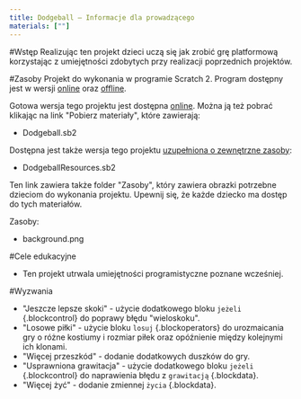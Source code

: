 ```yaml
---
title: Dodgeball — Informacje dla prowadzącego
materials: [""]
---
```


#Wstęp
Realizując ten projekt dzieci uczą się jak zrobić grę platformową korzystając z umiejętności zdobytych przy realizacji poprzednich projektów.

#Zasoby
Projekt do wykonania w programie Scratch 2. Program dostępny jest w wersji <a href="http://scratch.mit.edu/projects/editor/">online</a> oraz <a href="http://scratch.mit.edu/scratch2download/">offline</a>.

Gotowa wersja tego projektu jest dostępna <a href="http://scratch.mit.edu/projects/48737944/#editor">online</a>. Można ją też pobrać klikając na link "Pobierz materiały", które zawierają:

+ Dodgeball.sb2

Dostępna jest także wersja tego projektu <a href="http://scratch.mit.edu/projects/40065008/#editor">uzupełniona o zewnętrzne zasoby</a>:

+ DodgeballResources.sb2 

Ten link zawiera także folder "Zasoby", który zawiera obrazki potrzebne dzieciom do wykonania projektu. Upewnij się, że każde dziecko ma dostęp do tych materiałów.

Zasoby:
+ background.png

#Cele edukacyjne
+ Ten projekt utrwala umiejętności programistyczne poznane wcześniej.

#Wyzwania
+ "Jeszcze lepsze skoki" - użycie dodatkowego bloku `jeżeli` {.blockcontrol} do poprawy błędu "wieloskoku".
+ "Losowe piłki" - użycie bloku `losuj` {.blockoperators} do urozmaicania gry o różne kostiumy i rozmiar piłek oraz opóźnienie między kolejnymi ich klonami.
+ "Więcej przeszkód" - dodanie dodatkowych duszków do gry.
+ "Usprawniona grawitacja" - użycie dodatkowego bloku `jeżeli` {.blockcontrol} do naprawienia błędu z `grawitacją` {.blockdata}.
+ "Więcej żyć" - dodanie zmiennej `życia` {.blockdata}.

